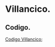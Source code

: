 # Villancico.

## Codigo.

[Codigo Villancico](https://github.com/ANGEY33/Arduino/blob/main/Villancico_burrito_sabanero1.ino);


